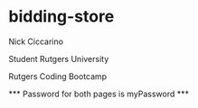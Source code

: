 # bidding-store

Nick Ciccarino

Student 
Rutgers University

Rutgers Coding Bootcamp 

*** Password for both pages is myPassword ***